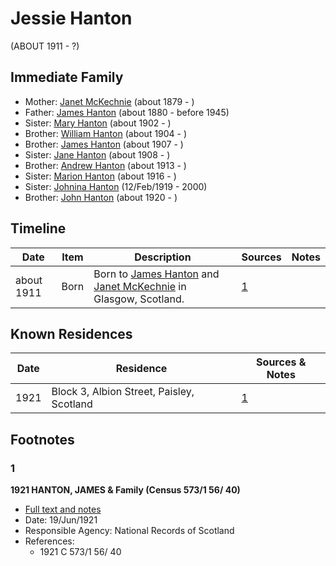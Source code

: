 ﻿---
layout: person
subject_key: i56011610
permalink: /people/i56011610
---

# Jessie Hanton
(ABOUT 1911 - ?)

## Immediate Family

* Mother: [Janet McKechnie](./@47324688@-janet-mckechnie-b1879-d.md) (about 1879 - )
* Father: [James Hanton](./@71830064@-james-hanton-b1880-d1945.md) (about 1880 - before 1945)
* Sister: [Mary Hanton](./@24857040@-mary-hanton-b1902-d.md) (about 1902 - )
* Brother: [William Hanton](./@19187808@-william-hanton-b1904-d.md) (about 1904 - )
* Brother: [James Hanton](./@30630538@-james-hanton-b1907-d.md) (about 1907 - )
* Sister: [Jane Hanton](./@65592941@-jane-hanton-b1908-d.md) (about 1908 - )
* Brother: [Andrew Hanton](./@53392578@-andrew-hanton-b1913-d.md) (about 1913 - )
* Sister: [Marion Hanton](./@27083581@-marion-hanton-b1916-d.md) (about 1916 - )
* Sister: [Johnina Hanton](./@68592798@-johnina-hanton-b1919-2-12-d2000.md) (12/Feb/1919 - 2000)
* Brother: [John Hanton](./@30651959@-john-hanton-b1920-d.md) (about 1920 - )

## Timeline

Date | Item | Description | Sources | Notes
---|---|---|---|---
about 1911 | Born | Born to [James Hanton](./@71830064@-james-hanton-b1880-d1945.md) and [Janet McKechnie](./@47324688@-janet-mckechnie-b1879-d.md) in Glasgow, Scotland. | [1](#1) | 

## Known Residences

Date | Residence | Sources & Notes
---|---|---
1921 | Block 3, Albion Street, Paisley, Scotland | [1](#1)

## Footnotes

### 1

**1921 HANTON, JAMES & Family (Census 573/1 56/ 40)**

* [Full text and notes](../sources/@76935052@-1921-hanton,-james-&-family-census-573-1-56-40-.md)
* Date: 19/Jun/1921
* Responsible Agency: National Records of Scotland
* References: 
  * 1921 C 573/1 56/ 40

